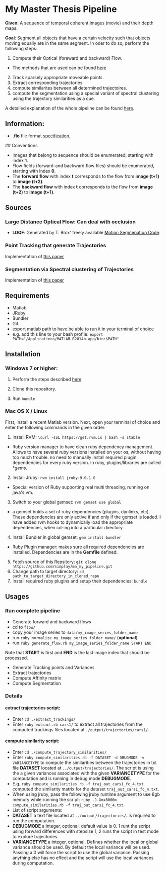 # My Master Thesis Pipeline

**Given**: A sequence of temporal coherent images (movie) and their depth maps.

**Goal**: Segment all objects that have a certain velocity such that objects moving equally are in the same segment. In oder to do so, perform the following steps:

1. Compute their Optical (foreward and backward) Flow.
 + The methods that are used can be found [here](https://github.com/simplay/ma_pipeline)
2. Track sparsely appropriate moveable points.
3. Extract corresponding trajectories
4. compute similarites between all determined trajectoires.
5. compute the segmentation using a special variant of spectral clustering using the trajectory similarities as a cue.

A detailed explanation of the whole pipeline can be found [here](https://github.com/simplay/ma_my_pipeline/blob/master/pipeline.md).

## Information:
+ **.flo** file format [specification](http://vision.middlebury.edu/flow/code/flow-code/README.txt).

## Conventions

+ Images that belong to sequence should be enumerated, starting with index **1**.
+ Flow fields (forward-and backward flow files) should be enumerated, starting with index **0**.
 + The **forward flow** with index **t** corresponds to the flow from **image (t+1)** to **image (t+2)**.
 + The **backward flow** with index **t** corresponds to the flow from **image (t+2)** to **image (t+1)**.

## Sources

### Large Distance Optical Flow: Can deal with occlusion
+ **LDOF**: Generated by T. Brox' freely available [Motion Segmenation Code](http://lmb.informatik.uni-freiburg.de/resources/binaries/eccv2010_mosegLinux64.zip). 

### Point Tracking that generate Trajectories 
Implementation of [this paper](http://lmb.informatik.uni-freiburg.de/people/brox/pub/sundaram_eccv10.pdf)

### Segmentation via Spectral clustering of Trajectories
Implementation of [this paper](http://ieeexplore.ieee.org/stamp/stamp.jsp?tp=&arnumber=6682905)

## Requirements
+ Matlab
+ JRuby
+ Bundler
+ Git
+ export matlab path to have be able to run it in your terminal of choice
 + e.g. add this line to your bash profile: `export PATH="/Applications/MATLAB_R2014b.app/bin:$PATH"` 

## Installation

### Windows 7 or higher:

1. Perform the steps described [here](https://github.com/simplay/wincygwinify/blob/master/README.md)

2. Clone this repository.

3. Run `bundle`

### Mac OS X / Linux

First, install a recent Matlab version. Next, open your terminal of choice and enter the following commands in the given order:

1. Install RVM: `\curl -sSL https://get.rvm.io | bash -s stable`
 + Ruby version manager to have clean ruby dependency management. Allows to have several ruby versions installed on your os, without having too much trouble. no need to manually install required plugin dependencies for every ruby version. in ruby, plugins/libraries are called **gems*.
2. Install Jruby: `rvm install jruby-9.0.1.0`
 + Special version of Ruby supporting real multi threading, running on java's vm.
3. Switch to your global gemset: `rvm gemset use global`
 + a gemset holds a set of ruby dependencies (plugins, dynlinks, etc). These dependencies are only active if and only if the gemset is loaded. I have added rvm hooks to dynamically load the appropriate dependencies, when cd-ing into a particular directory.
4. Install Bundler in global gemset: `gem install bundler`
 + Ruby Plugin manager: makes sure all required dependencies are installed. Dependencies are in the **Gemfile** defined.
5. Fetch source of this Repsitory: `git clone https://github.com/simplay/ma_my_pipeline.git`
6. Change path to target directory: `cd path_to_target_directory_in_cloned_repo`
7. Install required ruby plugins and setup their dependencies: `bundle`

## Usages
### Run complete pipeline

+ Generate forward and backward flows
 + cd to `flow/`
 + copy your image series to `data/my_image_series_folder_name`
 + run `ruby normalize my_image_series_folder_name/` (**optional**)
 + run `ruby generate_flow.rb my_image_series_folder_name START END` 
 
Note that **START** is first and **END** is the last image index that should be processed.

+ Generate Tracking points and Variances
+ Extract trajectories
+ Compute Affinity matrix
+ Compute Segmentation

### Details

#### extract trajectories script:
+ Enter `cd ./extract_trackings/`
+ Enter `ruby extract.rb cars1/` to extract all trajectories from the computed trackings files located at `./output/trajectories/cars1/`.

#### compute similarity script: 

+ Enter `cd ./compute_trajectory_similarities/`
+ Enter `ruby compute_similarities.rb -f DATASET -d DBUGMODE -v VARIANCETYPE` to compute the similarities between the trajectories in txt file **DATASET** located at `../output/trajectories/`. The script is using the a given variances associated with the given **VARIANCETYPE** for the computation and is running in debug mode **DEBUGMODE**.
+ E.g. `ruby compute_similarities.rb -f traj_out_cars1_fc_4.txt` computed the similarity matrix for the dataset `traj_out_cars1_fc_4.txt`.
+ When using jruby, pass the following jruby runtime argument to use 8gb memory while running the script: `ruby -J-Xmx8000m compute_similarities.rb -f traj_out_cars1_fc_4.txt`.
+ List of script arguments:
 +  **DATASET** a text file located at `../output/trajectories/`. Is required to run the computation.
 +  **DEBUGMODE** a integer, optional. default value is 0. 1 runt the script using forward differences with stepsize 1, 2 runs the script in test mode to explore trajectories. 
 +  **VARIANCETYPE** a integer, optional. Defines whether the local or global variance should be used. By default the local variance will be used. Passing a 0 will force the script to use the global variance. Passing anything else has no effect and the script will use the local variances during computation.
